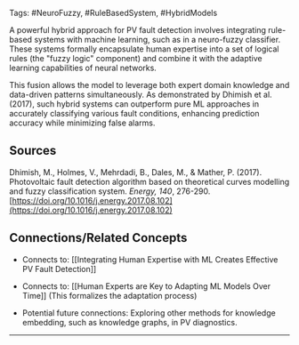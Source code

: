 Tags: #NeuroFuzzy, #RuleBasedSystem, #HybridModels

A powerful hybrid approach for PV fault detection involves integrating rule-based systems with machine learning, such as in a neuro-fuzzy classifier. 
These systems formally encapsulate human expertise into a set of logical rules (the "fuzzy logic" component) and combine it with the adaptive learning capabilities of neural networks.

This fusion allows the model to leverage both expert domain knowledge and data-driven patterns simultaneously. 
As demonstrated by Dhimish et al. (2017), such hybrid systems can outperform pure ML approaches in accurately classifying various fault conditions, enhancing prediction accuracy while minimizing false alarms.

## Sources

Dhimish, M., Holmes, V., Mehrdadi, B., Dales, M., & Mather, P. (2017). Photovoltaic fault detection algorithm based on theoretical curves modelling and fuzzy classification system. _Energy, 140_, 276-290. [https://doi.org/10.1016/j.energy.2017.08.102](https://doi.org/10.1016/j.energy.2017.08.102)

## Connections/Related Concepts

- Connects to: [[Integrating Human Expertise with ML Creates Effective PV Fault Detection]]
    
- Connects to: [[Human Experts are Key to Adapting ML Models Over Time]] (This formalizes the adaptation process)
    
- Potential future connections: Exploring other methods for knowledge embedding, such as knowledge graphs, in PV diagnostics.
    

---
